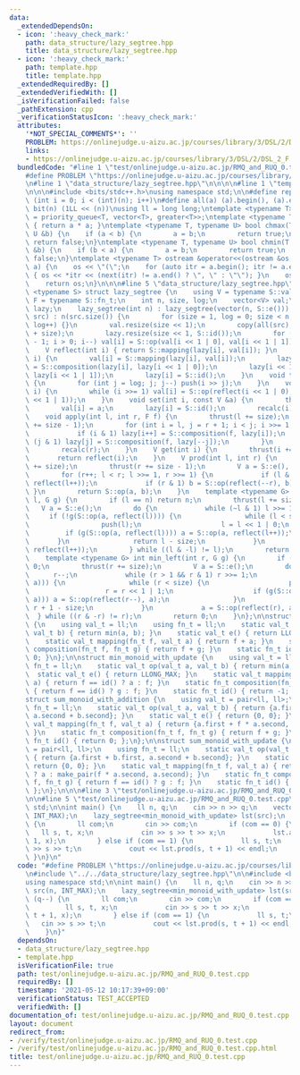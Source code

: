 ```yaml
---
data:
  _extendedDependsOn:
  - icon: ':heavy_check_mark:'
    path: data_structure/lazy_segtree.hpp
    title: data_structure/lazy_segtree.hpp
  - icon: ':heavy_check_mark:'
    path: template.hpp
    title: template.hpp
  _extendedRequiredBy: []
  _extendedVerifiedWith: []
  _isVerificationFailed: false
  _pathExtension: cpp
  _verificationStatusIcon: ':heavy_check_mark:'
  attributes:
    '*NOT_SPECIAL_COMMENTS*': ''
    PROBLEM: https://onlinejudge.u-aizu.ac.jp/courses/library/3/DSL/2/DSL_2_F
    links:
    - https://onlinejudge.u-aizu.ac.jp/courses/library/3/DSL/2/DSL_2_F
  bundledCode: "#line 1 \"test/onlinejudge.u-aizu.ac.jp/RMQ_and_RUQ_0.test.cpp\"\n\
    #define PROBLEM \"https://onlinejudge.u-aizu.ac.jp/courses/library/3/DSL/2/DSL_2_F\"\
    \n#line 1 \"data_structure/lazy_segtree.hpp\"\n\n\n\n#line 1 \"template.hpp\"\n\
    \n\n\n#include <bits/stdc++.h>\nusing namespace std;\n\n#define rep(i, n) for\
    \ (int i = 0; i < (int)(n); i++)\n#define all(a) (a).begin(), (a).end()\n#define\
    \ bit(n) (1LL << (n))\nusing ll = long long;\ntemplate <typename T> using priority_queue_rev\
    \ = priority_queue<T, vector<T>, greater<T>>;\ntemplate <typename T> T sq(T a)\
    \ { return a * a; }\ntemplate <typename T, typename U> bool chmax(T &a, const\
    \ U &b) {\n    if (a < b) {\n        a = b;\n        return true;\n    }\n   \
    \ return false;\n}\ntemplate <typename T, typename U> bool chmin(T &a, const U\
    \ &b) {\n    if (b < a) {\n        a = b;\n        return true;\n    }\n    return\
    \ false;\n}\ntemplate <typename T> ostream &operator<<(ostream &os, vector<T>\
    \ a) {\n    os << \"(\";\n    for (auto itr = a.begin(); itr != a.end(); itr++)\
    \ { os << *itr << (next(itr) != a.end() ? \", \" : \"\"); }\n    os << \")\";\n\
    \    return os;\n}\n\n\n#line 5 \"data_structure/lazy_segtree.hpp\"\n\ntemplate\
    \ <typename S> struct lazy_segtree {\n    using V = typename S::val_t;\n    using\
    \ F = typename S::fn_t;\n    int n, size, log;\n    vector<V> val;\n    vector<F>\
    \ lazy;\n    lazy_segtree(int n) : lazy_segtree(vector(n, S::e())) {}\n    lazy_segtree(vector<V>\
    \ src) : n(src.size()) {\n        for (size = 1, log = 0; size < n; size <<= 1,\
    \ log++) {}\n        val.resize(size << 1);\n        copy(all(src), val.begin()\
    \ + size);\n        lazy.resize(size << 1, S::id());\n        for (int i = size\
    \ - 1; i > 0; i--) val[i] = S::op(val[i << 1 | 0], val[i << 1 | 1]);\n    }\n\
    \    V reflect(int i) { return S::mapping(lazy[i], val[i]); }\n    void push(int\
    \ i) {\n        val[i] = S::mapping(lazy[i], val[i]);\n        lazy[i << 1 | 0]\
    \ = S::composition(lazy[i], lazy[i << 1 | 0]);\n        lazy[i << 1 | 1] = S::composition(lazy[i],\
    \ lazy[i << 1 | 1]);\n        lazy[i] = S::id();\n    }\n    void thrust(int i)\
    \ {\n        for (int j = log; j; j--) push(i >> j);\n    }\n    void recalc(int\
    \ i) {\n        while (i >>= 1) val[i] = S::op(reflect(i << 1 | 0), reflect(i\
    \ << 1 | 1));\n    }\n    void set(int i, const V &a) {\n        thrust(i += size);\n\
    \        val[i] = a;\n        lazy[i] = S::id();\n        recalc(i);\n    }\n\
    \    void apply(int l, int r, F f) {\n        thrust(l += size);\n        thrust(r\
    \ += size - 1);\n        for (int i = l, j = r + 1; i < j; i >>= 1, j >>= 1) {\n\
    \            if (i & 1) lazy[i++] = S::composition(f, lazy[i]);\n            if\
    \ (j & 1) lazy[j] = S::composition(f, lazy[--j]);\n        }\n        recalc(l);\n\
    \        recalc(r);\n    }\n    V get(int i) {\n        thrust(i += size);\n \
    \       return reflect(i);\n    }\n    V prod(int l, int r) {\n        thrust(l\
    \ += size);\n        thrust(r += size - 1);\n        V a = S::e(), b = S::e();\n\
    \        for (r++; l < r; l >>= 1, r >>= 1) {\n            if (l & 1) a = S::op(a,\
    \ reflect(l++));\n            if (r & 1) b = S::op(reflect(--r), b);\n       \
    \ }\n        return S::op(a, b);\n    }\n    template <typename G> int max_right(int\
    \ l, G g) {\n        if (l == n) return n;\n        thrust(l += size);\n     \
    \   V a = S::e();\n        do {\n            while (~l & 1) l >>= 1;\n       \
    \     if (!g(S::op(a, reflect(l)))) {\n                while (l < size) {\n  \
    \                  push(l);\n                    l = l << 1 | 0;\n           \
    \         if (g(S::op(a, reflect(l)))) a = S::op(a, reflect(l++));\n         \
    \       }\n                return l - size;\n            }\n            a = S::op(a,\
    \ reflect(l++));\n        } while ((l & -l) != l);\n        return n;\n    }\n\
    \    template <typename G> int min_left(int r, G g) {\n        if (r == 0) return\
    \ 0;\n        thrust(r += size);\n        V a = S::e();\n        do {\n      \
    \      r--;\n            while (r > 1 && r & 1) r >>= 1;\n            if (!g(S::op(reflect(r),\
    \ a))) {\n                while (r < size) {\n                    push(r);\n \
    \                   r = r << 1 | 1;\n                    if (g(S::op(reflect(r),\
    \ a))) a = S::op(reflect(r--), a);\n                }\n                return\
    \ r + 1 - size;\n            }\n            a = S::op(reflect(r), a);\n      \
    \  } while ((r & -r) != r);\n        return 0;\n    }\n};\n\nstruct min_monoid_with_addition\
    \ {\n    using val_t = ll;\n    using fn_t = ll;\n    static val_t op(val_t a,\
    \ val_t b) { return min(a, b); }\n    static val_t e() { return LLONG_MAX; }\n\
    \    static val_t mapping(fn_t f, val_t a) { return f + a; }\n    static fn_t\
    \ composition(fn_t f, fn_t g) { return f + g; }\n    static fn_t id() { return\
    \ 0; }\n};\n\nstruct min_monoid_with_update {\n    using val_t = ll;\n    using\
    \ fn_t = ll;\n    static val_t op(val_t a, val_t b) { return min(a, b); }\n  \
    \  static val_t e() { return LLONG_MAX; }\n    static val_t mapping(fn_t f, val_t\
    \ a) { return f == id() ? a : f; }\n    static fn_t composition(fn_t f, fn_t g)\
    \ { return f == id() ? g : f; }\n    static fn_t id() { return -1; };\n};\n\n\
    struct sum_monoid_with_addition {\n    using val_t = pair<ll, ll>;\n    using\
    \ fn_t = ll;\n    static val_t op(val_t a, val_t b) { return {a.first + b.first,\
    \ a.second + b.second}; }\n    static val_t e() { return {0, 0}; }\n    static\
    \ val_t mapping(fn_t f, val_t a) { return {a.first + f * a.second, a.second};\
    \ }\n    static fn_t composition(fn_t f, fn_t g) { return f + g; }\n    static\
    \ fn_t id() { return 0; };\n};\n\nstruct sum_monoid_with_update {\n    using val_t\
    \ = pair<ll, ll>;\n    using fn_t = ll;\n    static val_t op(val_t a, val_t b)\
    \ { return {a.first + b.first, a.second + b.second}; }\n    static val_t e() {\
    \ return {0, 0}; }\n    static val_t mapping(fn_t f, val_t a) { return f == id()\
    \ ? a : make_pair(f * a.second, a.second); }\n    static fn_t composition(fn_t\
    \ f, fn_t g) { return f == id() ? g : f; }\n    static fn_t id() { return LLONG_MIN;\
    \ };\n};\n\n\n#line 3 \"test/onlinejudge.u-aizu.ac.jp/RMQ_and_RUQ_0.test.cpp\"\
    \n\n#line 5 \"test/onlinejudge.u-aizu.ac.jp/RMQ_and_RUQ_0.test.cpp\"\nusing namespace\
    \ std;\n\nint main() {\n    ll n, q;\n    cin >> n >> q;\n    vector<ll> src(n,\
    \ INT_MAX);\n    lazy_segtree<min_monoid_with_update> lst(src);\n    while (q--)\
    \ {\n        ll com;\n        cin >> com;\n        if (com == 0) {\n         \
    \   ll s, t, x;\n            cin >> s >> t >> x;\n            lst.apply(s, t +\
    \ 1, x);\n        } else if (com == 1) {\n            ll s, t;\n            cin\
    \ >> s >> t;\n            cout << lst.prod(s, t + 1) << endl;\n        }\n   \
    \ }\n}\n"
  code: "#define PROBLEM \"https://onlinejudge.u-aizu.ac.jp/courses/library/3/DSL/2/DSL_2_F\"\
    \n#include \"../../data_structure/lazy_segtree.hpp\"\n\n#include <bits/stdc++.h>\n\
    using namespace std;\n\nint main() {\n    ll n, q;\n    cin >> n >> q;\n    vector<ll>\
    \ src(n, INT_MAX);\n    lazy_segtree<min_monoid_with_update> lst(src);\n    while\
    \ (q--) {\n        ll com;\n        cin >> com;\n        if (com == 0) {\n   \
    \         ll s, t, x;\n            cin >> s >> t >> x;\n            lst.apply(s,\
    \ t + 1, x);\n        } else if (com == 1) {\n            ll s, t;\n         \
    \   cin >> s >> t;\n            cout << lst.prod(s, t + 1) << endl;\n        }\n\
    \    }\n}"
  dependsOn:
  - data_structure/lazy_segtree.hpp
  - template.hpp
  isVerificationFile: true
  path: test/onlinejudge.u-aizu.ac.jp/RMQ_and_RUQ_0.test.cpp
  requiredBy: []
  timestamp: '2021-05-12 10:17:39+09:00'
  verificationStatus: TEST_ACCEPTED
  verifiedWith: []
documentation_of: test/onlinejudge.u-aizu.ac.jp/RMQ_and_RUQ_0.test.cpp
layout: document
redirect_from:
- /verify/test/onlinejudge.u-aizu.ac.jp/RMQ_and_RUQ_0.test.cpp
- /verify/test/onlinejudge.u-aizu.ac.jp/RMQ_and_RUQ_0.test.cpp.html
title: test/onlinejudge.u-aizu.ac.jp/RMQ_and_RUQ_0.test.cpp
---
```

